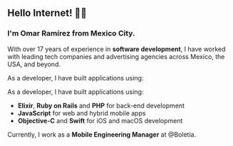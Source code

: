 ## Hello Internet! 🖖🏽

### I'm Omar Ramírez from Mexico City.

With over 17 years of experience in **software development**, I have worked with leading tech companies and advertising agencies across Mexico, the USA, and beyond.

As a developer, I have built applications using:

As a developer, I have built applications using:

- **Elixir**, **Ruby on Rails** and **PHP** for back-end development
- **JavaScript** for web and hybrid mobile apps
- **Objective-C** and **Swift** for iOS and macOS development

Currently, I work as a **Mobile Engineering Manager** at @Boletia.